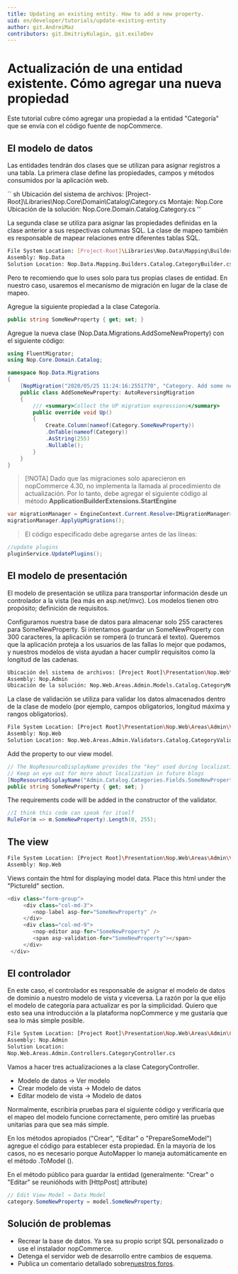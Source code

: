 ```yaml
---
title: Updating an existing entity. How to add a new property.
uid: en/developer/tutorials/update-existing-entity
author: git.AndreiMaz
contributors: git.DmitriyKulagin, git.exileDev
---
```


# Actualización de una entidad existente. Cómo agregar una nueva propiedad

Este tutorial cubre cómo agregar una propiedad a la entidad "Categoría" que se envía con el código fuente de nopCommerce.

## El modelo de datos

Las entidades tendrán dos clases que se utilizan para asignar registros a una tabla. La primera clase define las propiedades, campos y métodos consumidos por la aplicación web.

`` sh
Ubicación del sistema de archivos: [Project-Root]\Libraries\Nop.Core\Domain\Catalog\Category.cs
Montaje: Nop.Core
Ubicación de la solución: Nop.Core.Domain.Catalog.Category.cs
''

La segunda clase se utiliza para asignar las propiedades definidas en la clase anterior a sus respectivas columnas SQL. La clase de mapeo también es responsable de mapear relaciones entre diferentes tablas SQL.

```sh
File System Location: [Project-Root]\Libraries\Nop.Data\Mapping\Builders\Catalog\CategoryBuilder.cs
Assembly: Nop.Data
Solution Location: Nop.Data.Mapping.Builders.Catalog.CategoryBuilder.cs
```

Pero te recomiendo que lo uses solo para tus propias clases de entidad. En nuestro caso, usaremos el mecanismo de migración en lugar de la clase de mapeo.

Agregue la siguiente propiedad a la clase Categoría.

```csharp
public string SomeNewProperty { get; set; }
```

Agregue la nueva clase (Nop.Data.Migrations.AddSomeNewProperty) con el siguiente código: 

```csharp
using FluentMigrator;
using Nop.Core.Domain.Catalog;

namespace Nop.Data.Migrations
{
    [NopMigration("2020/05/25 11:24:16:2551770", "Category. Add some new property")]
    public class AddSomeNewProperty: AutoReversingMigration
    {
        /// <summary>Collect the UP migration expressions</summary>
        public override void Up()
        {
            Create.Column(nameof(Category.SomeNewProperty))
            .OnTable(nameof(Category))
            .AsString(255)
            .Nullable();
        }
    }
}
```

> [!NOTA]
> Dado que las migraciones solo aparecieron en nopCommerce 4.30, no implementa la llamada al procedimiento de actualización. Por lo tanto, debe agregar el siguiente código al método **ApplicationBuilderExtensions.StartEngine**

```csharp
var migrationManager = EngineContext.Current.Resolve<IMigrationManager>();
migrationManager.ApplyUpMigrations();
```

> El código especificado debe agregarse antes de las líneas:

```csharp
//update plugins
pluginService.UpdatePlugins();
```

## El modelo de presentación

El modelo de presentación se utiliza para transportar información desde un controlador a la vista (lea más en asp.net/mvc). Los modelos tienen otro propósito; definición de requisitos.

Configuramos nuestra base de datos para almacenar solo 255 caracteres para SomeNewProperty. Si intentamos guardar un SomeNewProperty con 300 caracteres, la aplicación se romperá (o truncará el texto). Queremos que la aplicación proteja a los usuarios de las fallas lo mejor que podamos, y nuestros modelos de vista ayudan a hacer cumplir requisitos como la longitud de las cadenas.

```sh
Ubicación del sistema de archivos: [Project Root]\Presentation\Nop.Web\Areas\Admin\Models\Catalog\CategoryModel.cs
Assembly: Nop.Admin
Ubicación de la solución: Nop.Web.Areas.Admin.Models.Catalog.CategoryModel.cs
```

La clase de validación se utiliza para validar los datos almacenados dentro de la clase de modelo (por ejemplo, campos obligatorios, longitud máxima y rangos obligatorios).

```sh
File System Location: [Project Root]\Presentation\Nop.Web\Areas\Admin\Validators\Catalog\CategoryValidator.cs
Assembly: Nop.Web
Solution Location: Nop.Web.Areas.Admin.Validators.Catalog.CategoryValidator.cs
```

Add the property to our view model.

```csharp
// The NopResourceDisplayName provides the "key" used during localization
// Keep an eye out for more about localization in future blogs
[NopResourceDisplayName("Admin.Catalog.Categories.Fields.SomeNewProperty")]
public string SomeNewProperty { get; set; }
```

The requirements code will be added in the constructor of the validator.

```csharp
//I think this code can speak for itself
RuleFor(m => m.SomeNewProperty).Length(0, 255);
```

## The view

```sh
File System Location: [Project Root]\Presentation\Nop.Web\Areas\Admin\Views\Category\ _CreateOrUpdate.Info.cshtml
Assembly: Nop.Web
```

Views contain the html for displaying model data. Place this html under the "PictureId" section.

```csharp
<div class="form-group">
     <div class="col-md-3">
        <nop-label asp-for="SomeNewProperty" />
     </div>
     <div class="col-md-9">
        <nop-editor asp-for="SomeNewProperty" />
        <span asp-validation-for="SomeNewProperty"></span>
     </div>
 </div>
```

## El controlador

En este caso, el controlador es responsable de asignar el modelo de datos de dominio a nuestro modelo de vista y viceversa. La razón por la que elijo el modelo de categoría para actualizar es por la simplicidad. Quiero que esto sea una introducción a la plataforma nopCommerce y me gustaría que sea lo más simple posible.

```sh
File System Location: [Project Root]\Presentation\Nop.Web\Areas\Admin\Controllers\CategoryController.cs
Assembly: Nop.Admin
Solution Location:
Nop.Web.Areas.Admin.Controllers.CategoryController.cs
```

Vamos a hacer tres actualizaciones a la clase CategoryController.

* Modelo de datos → Ver modelo
* Crear modelo de vista → Modelo de datos
* Editar modelo de vista → Modelo de datos

Normalmente, escribiría pruebas para el siguiente código y verificaría que el mapeo del modelo funcione correctamente, pero omitiré las pruebas unitarias para que sea más simple.

En los métodos apropiados ("Crear", "Editar" o "PrepareSomeModel") agregue el código para establecer esta propiedad. En la mayoría de los casos, no es necesario porque AutoMapper lo maneja automáticamente en el método .ToModel ().

En el método público para guardar la entidad (generalmente: "Crear" o "Editar" se reunióhods with [HttpPost] attribute)

```csharp
// Edit View Model → Data Model
category.SomeNewProperty = model.SomeNewProperty;
```

## Solución de problemas

* Recrear la base de datos. Ya sea su propio script SQL personalizado o use el instalador nopCommerce.
* Detenga el servidor web de desarrollo entre cambios de esquema.
* Publica un comentario detallado sobre[nuestros foros](http://www.nopcommerce.com/boards/).
